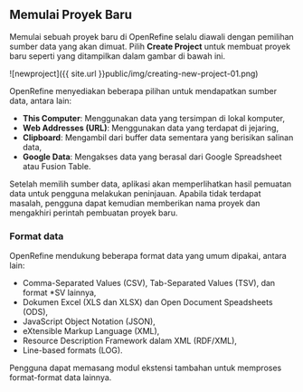 Memulai Proyek Baru
-------------------

Memulai sebuah proyek baru di OpenRefine selalu diawali dengan pemilihan sumber data yang akan dimuat. Pilih **Create Project** untuk membuat proyek baru seperti yang ditampilkan dalam gambar di bawah ini.

![newproject]({{ site.url }}public/img/creating-new-project-01.png)

OpenRefine menyediakan beberapa pilihan untuk mendapatkan sumber data, antara lain:

* **This Computer**: Menggunakan data yang tersimpan di lokal komputer,
* **Web Addresses (URL)**: Menggunakan data yang terdapat di jejaring,
* **Clipboard**: Mengambil dari buffer data sementara yang berisikan salinan data,
* **Google Data**: Mengakses data yang berasal dari Google Spreadsheet atau Fusion Table.

Setelah memilih sumber data, aplikasi akan memperlihatkan hasil pemuatan data untuk pengguna melakukan peninjauan. Apabila tidak terdapat masalah, pengguna dapat kemudian memberikan nama proyek dan mengakhiri perintah pembuatan proyek baru. 

### Format data

OpenRefine mendukung beberapa format data yang umum dipakai, antara lain:

* Comma-Separated Values (CSV), Tab-Separated Values (TSV), dan format *SV lainnya,
* Dokumen Excel (XLS dan XLSX) dan Open Document Speadsheets (ODS),
* JavaScript Object Notation (JSON),
* eXtensible Markup Language (XML),
* Resource Description Framework dalam XML (RDF/XML),
* Line-based formats (LOG). 

Pengguna dapat memasang modul ekstensi tambahan untuk memproses format-format data lainnya.